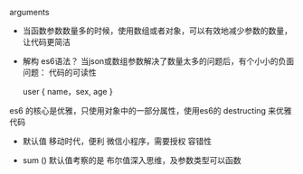 arguments
- 当函数参数数量多的时候，使用数组或者对象，可以有效地减少参数的数量，让代码更简洁
- 解构 es6语法？
    当json或数组参数解决了数量太多的问题后，有个小小的负面问题：
    代码的可读性

    user { name，sex, age }

es6 的核心是优雅，只使用对象中的一部分属性，使用es6的 destructing 来优雅代码

- 默认值
    移动时代，便利
    微信小程序，需要授权
    容错性

- sum ()
    默认值考察的是 布尔值深入思维，及参数类型可以函数